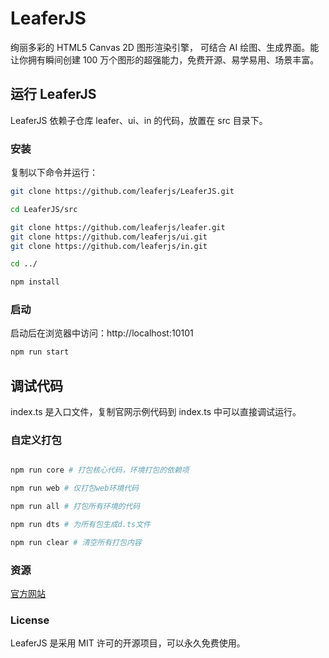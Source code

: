 # LeaferJS

绚丽多彩的 HTML5 Canvas 2D 图形渲染引擎， 可结合 AI 绘图、生成界面。能让你拥有瞬间创建 100 万个图形的超强能力，免费开源、易学易用、场景丰富。

## 运行 LeaferJS

LeaferJS 依赖子仓库 leafer、ui、in 的代码，放置在 src 目录下。

### 安装

复制以下命令并运行：

```sh
git clone https://github.com/leaferjs/LeaferJS.git

cd LeaferJS/src

git clone https://github.com/leaferjs/leafer.git
git clone https://github.com/leaferjs/ui.git
git clone https://github.com/leaferjs/in.git

cd ../

npm install
```

### 启动

启动后在浏览器中访问：http://localhost:10101

```sh
npm run start
```

## 调试代码

index.ts 是入口文件，复制官网示例代码到 index.ts 中可以直接调试运行。

### 自定义打包

```sh

npm run core # 打包核心代码，环境打包的依赖项

npm run web # 仅打包web环境代码

npm run all # 打包所有环境的代码

npm run dts # 为所有包生成d.ts文件

npm run clear # 清空所有打包内容


```

### 资源

[官方网站](https://www.leaferjs.com)

### License

LeaferJS 是采用 MIT 许可的开源项目，可以永久免费使用。
